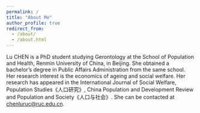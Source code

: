 ```yaml
---
permalink: /
title: "About Me"
author_profile: true
redirect_from: 
  - /about/
  - /about.html
---
```


Lu CHEN is a PhD student studying Gerontology at the School of Population and Health, Renmin University of China, in Beijing. She obtained a bachelor’s degree in Public Affairs Administration from the same school. Her research interest is the economics of ageing and social welfare. Her research has appeared in the International Journal of Social Welfare, Population Studies《人口研究》, China Population and Development Review and Population and Society《人口与社会》. She can be contacted at chenluruc@ruc.edu.cn.
